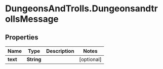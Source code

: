 # DungeonsAndTrolls.DungeonsandtrollsMessage

## Properties

Name | Type | Description | Notes
------------ | ------------- | ------------- | -------------
**text** | **String** |  | [optional] 


